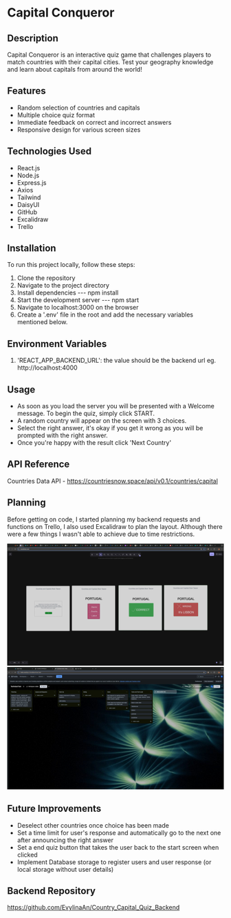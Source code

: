 # Capital Conqueror

## Description

Capital Conqueror is an interactive quiz game that challenges players to match countries with their capital cities. Test your geography knowledge and learn about capitals from around the world!

## Features

- Random selection of countries and capitals
- Multiple choice quiz format
- Immediate feedback on correct and incorrect answers
- Responsive design for various screen sizes

## Technologies Used

- React.js
- Node.js
- Express.js 
- Axios
- Tailwind
- DaisyUI
- GitHub
- Excalidraw
- Trello

## Installation

To run this project locally, follow these steps:

1. Clone the repository
2. Navigate to the project directory
3. Install dependencies   ---   npm install
4. Start the development server   ---   npm start
5. Navigate to localhost:3000 on the browser
6. Create a '.env' file in the root and add the necessary variables mentioned below.

## Environment Variables

1. 'REACT_APP_BACKEND_URL': the value should be the backend url eg. http://localhost:4000

## Usage

- As soon as you load the server you will be presented with a Welcome message. To begin the quiz, simply click START.
- A random country will appear on the screen with 3 choices. 
- Select the right answer, it's okay if you get it wrong as you will be prompted with the right answer.
- Once you're happy with the result click 'Next Country'

## API Reference

Countries Data API - https://countriesnow.space/api/v0.1/countries/capital

## Planning 

Before getting on code, I started planning my backend requests and functions on Trello, I also used Excalidraw to plan the layout. Although there were a few things I wasn't able to achieve due to time restrictions.

![Planned design](<public/assets/Screenshot 2024-07-13 at 19.59.04.jpg>)
![Trello board](<public/assets/Screenshot 2024-07-13 at 19.59.19.jpg>)

## Future Improvements

- Deselect other countries once choice has been made
- Set a time limit for user's response and automatically go to the next one after announcing the right answer
- Set a end quiz button that takes the user back to the start screen when clicked
- Implement Database storage to register users and user response (or local storage without user details)

## Backend Repository

https://github.com/EvylinaAn/Country_Capital_Quiz_Backend
